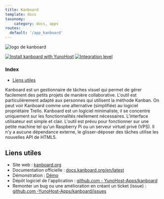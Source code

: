 ```yaml
---
title: Kanboard
template: docs
taxonomy:
    category: docs, apps
routes:
  default: '/app_kanboard'
---
```


![logo de kanboard](image://kanboard_logo.png?height=80)

[![Install kanboard with YunoHost](https://install-app.yunohost.org/install-with-yunohost.png)](https://install-app.yunohost.org/?app=kanboard) [![Integration level](https://dash.yunohost.org/integration/kanboard.svg)](https://dash.yunohost.org/appci/app/kanboard)

### Index

- [Liens utiles](#liens-utiles)

Kanboard est un gestionnaire de tâches visuel qui permet de gérer facilement des petits projets de manière collaborative. L'outil est particulièrement adapté aux personnes qui utilisent la méthode Kanban. On peut voir Kanboard comme une alternative (simplifiée) au logiciel propriétaire Trello. Kanboard est un logiciel minimaliste, il se concentre uniquement sur les fonctionnalités réellement nécessaires. L'interface utilisateur est simple et clair.
L'outil est prévu pour fonctionner sur une petite machine tel qu'un Raspberry Pi ou un serveur virtuel privé (VPS). Il n'y a aucune dépendance externe, le glisser-déposer des tâches utilise les nouvelles API de HTML5.

## Liens utiles

+ Site web : [kanboard.org](https://kanboard.org)
+ Documentation officielle : [docs.kanboard.org/en/latest](https://docs.kanboard.org/fr/latest)
+ Démonstration : [Démo](https://framaboard.org)
+ Dépôt logiciel de l'application : [github.com - YunoHost-Apps/kanboard](https://github.com/YunoHost-Apps/kanboard_ynh)
+ Remonter un bug ou une amélioration en créant un ticket (issue) : [github.com -YunoHost-Apps/kanboard/issues](https://github.com/YunoHost-Apps/kanboard_ynh/issues)
